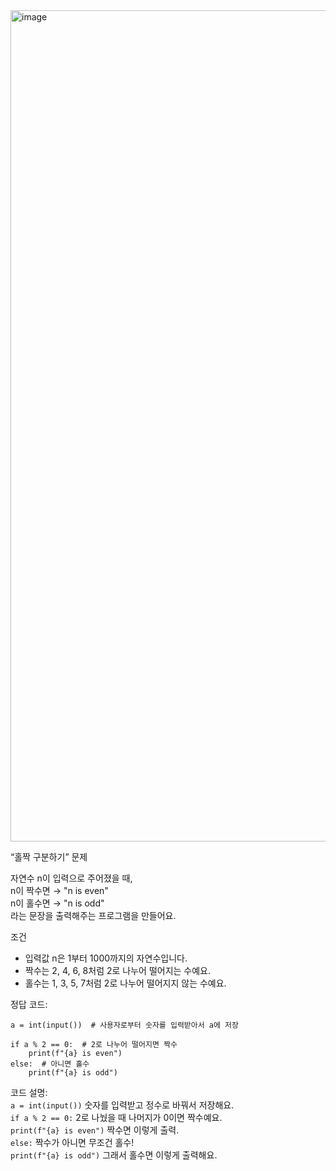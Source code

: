 <img width="1366" height="1330" alt="image" src="https://github.com/user-attachments/assets/bb8b6164-3d67-4137-a673-0e183697abb2" />  

“홀짝 구분하기” 문제  

자연수 n이 입력으로 주어졌을 때,  
n이 짝수면 → "n is even"  
n이 홀수면 → "n is odd"  
라는 문장을 출력해주는 프로그램을 만들어요.  

조건  
- 입력값 n은 1부터 1000까지의 자연수입니다.
- 짝수는 2, 4, 6, 8처럼 2로 나누어 떨어지는 수예요.
- 홀수는 1, 3, 5, 7처럼 2로 나누어 떨어지지 않는 수예요.

정답 코드:  
```
a = int(input())  # 사용자로부터 숫자를 입력받아서 a에 저장

if a % 2 == 0:  # 2로 나누어 떨어지면 짝수
    print(f"{a} is even")
else:  # 아니면 홀수
    print(f"{a} is odd")
```
코드 설명:  
`a = int(input())` 숫자를 입력받고 정수로 바꿔서 저장해요.    
`if a % 2 == 0:` 2로 나눴을 때 나머지가 0이면 짝수예요.  
`print(f"{a} is even")` 짝수면 이렇게 출력.  
`else:` 짝수가 아니면 무조건 홀수!  
`print(f"{a} is odd")` 그래서 홀수면 이렇게 출력해요.  


